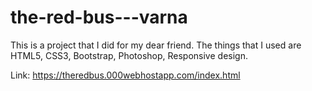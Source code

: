 # the-red-bus---varna

This is a project that I did for my dear friend. The things that I used are HTML5, CSS3, Bootstrap, Photoshop, Responsive design.

Link: https://theredbus.000webhostapp.com/index.html
